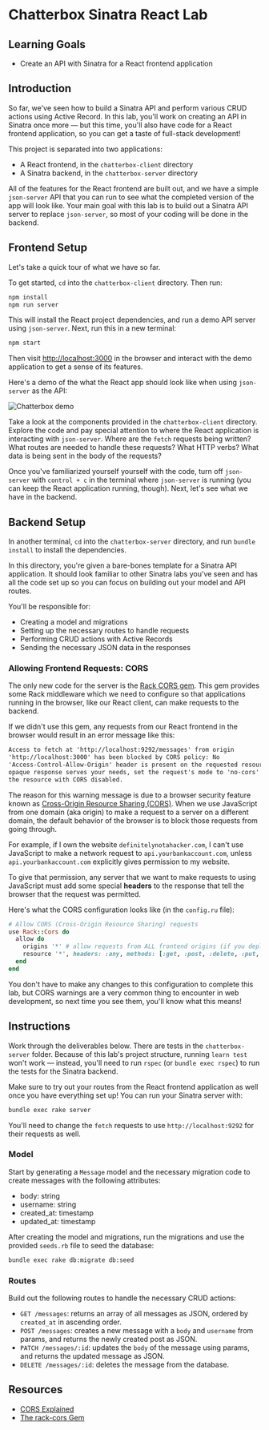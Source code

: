 # Chatterbox Sinatra React Lab

## Learning Goals

- Create an API with Sinatra for a React frontend application

## Introduction

So far, we've seen how to build a Sinatra API and perform various CRUD actions
using Active Record. In this lab, you'll work on creating an API in Sinatra once
more — but this time, you'll also have code for a React frontend application, so
you can get a taste of full-stack development!

This project is separated into two applications:

- A React frontend, in the `chatterbox-client` directory
- A Sinatra backend, in the `chatterbox-server` directory

All of the features for the React frontend are built out, and we have a simple
`json-server` API that you can run to see what the completed version of the app
will look like. Your main goal with this lab is to build out a Sinatra API
server to replace `json-server`, so most of your coding will be done in the
backend.

## Frontend Setup

Let's take a quick tour of what we have so far.

To get started, `cd` into the `chatterbox-client` directory. Then run:

```sh
npm install
npm run server
```

This will install the React project dependencies, and run a demo API server
using `json-server`. Next, run this in a new terminal:

```sh
npm start
```

Then visit [http://localhost:3000](http://localhost:3000) in the browser and
interact with the demo application to get a sense of its features.

Here's a demo of the what the React app should look like when using
`json-server` as the API:

![Chatterbox demo](https://curriculum-content.s3.amazonaws.com/phase-3/chatterbox-sinatra-react-lab/chatterbox-demo.gif)

Take a look at the components provided in the `chatterbox-client` directory.
Explore the code and pay special attention to where the React application is
interacting with `json-server`. Where are the `fetch` requests being written?
What routes are needed to handle these requests? What HTTP verbs? What data is
being sent in the body of the requests?

Once you've familiarized yourself yourself with the code, turn off `json-server`
with `control + c` in the terminal where `json-server` is running (you can keep
the React application running, though). Next, let's see what we have in the
backend.

## Backend Setup

In another terminal, `cd` into the `chatterbox-server` directory, and run
`bundle install` to install the dependencies.

In this directory, you're given a bare-bones template for a Sinatra API
application. It should look familiar to other Sinatra labs you've seen and has
all the code set up so you can focus on building out your model and API routes.

You'll be responsible for:

- Creating a model and migrations
- Setting up the necessary routes to handle requests
- Performing CRUD actions with Active Records
- Sending the necessary JSON data in the responses

### Allowing Frontend Requests: CORS

The only new code for the server is the [Rack CORS gem][rack-cors]. This gem
provides some Rack middleware which we need to configure so that applications
running in the browser, like our React client, can make requests to the backend.

If we didn't use this gem, any requests from our React frontend in the browser
would result in an error message like this:

```txt
Access to fetch at 'http://localhost:9292/messages' from origin
'http://localhost:3000' has been blocked by CORS policy: No
'Access-Control-Allow-Origin' header is present on the requested resource. If an
opaque response serves your needs, set the request's mode to 'no-cors' to fetch
the resource with CORS disabled.
```

The reason for this warning message is due to a browser security feature known as
[Cross-Origin Resource Sharing (CORS)][cors mdn]. When we use JavaScript from
one domain (aka origin) to make a request to a server on a different domain, the
default behavior of the browser is to block those requests from going through.

For example, if I own the website `definitelynotahacker.com`, I can't use
JavaScript to make a network request to `api.yourbankaccount.com`, unless
`api.yourbankaccount.com` explicitly gives permission to my website.

To give that permission, any server that we want to make requests to using
JavaScript must add some special **headers** to the response that tell the
browser that the request was permitted.

Here's what the CORS configuration looks like (in the `config.ru` file):

```rb
# Allow CORS (Cross-Origin Resource Sharing) requests
use Rack::Cors do
  allow do
    origins '*' # allow requests from ALL frontend origins (if you deploy your application, change this to only allow requests from YOUR frontend origin)
    resource '*', headers: :any, methods: [:get, :post, :delete, :put, :patch, :options, :head]
  end
end
```

You don't have to make any changes to this configuration to complete this lab,
but CORS warnings are a very common thing to encounter in web development, so
next time you see them, you'll know what this means!

## Instructions

Work through the deliverables below. There are tests in the `chatterbox-server`
folder. Because of this lab's project structure, running `learn test` won't work
— instead, you'll need to run `rspec` (or `bundle exec rspec`) to run the tests
for the Sinatra backend.

Make sure to try out your routes from the React frontend application as well
once you have everything set up! You can run your Sinatra server with:

```sh
bundle exec rake server
```

You'll need to change the `fetch` requests to use `http://localhost:9292` for
their requests as well.

### Model

Start by generating a `Message` model and the necessary migration code to create
messages with the following attributes:

- body: string
- username: string
- created_at: timestamp
- updated_at: timestamp

After creating the model and migrations, run the migrations and use the provided
`seeds.rb` file to seed the database:

```sh
bundle exec rake db:migrate db:seed
```

### Routes

Build out the following routes to handle the necessary CRUD actions:

- `GET /messages`: returns an array of all messages as JSON, ordered by
  `created_at` in ascending order.
- `POST /messages`: creates a new message with a `body` and `username` from
  params, and returns the newly created post as JSON.
- `PATCH /messages/:id`: updates the `body` of the message using params, and
  returns the updated message as JSON.
- `DELETE /messages/:id`: deletes the message from the database.

## Resources

- [CORS Explained][cors mdn]
- [The rack-cors Gem][rack-cors]

[cors mdn]: https://developer.mozilla.org/en-US/docs/Web/HTTP/CORS
[rack-cors]: https://github.com/cyu/rack-cors
